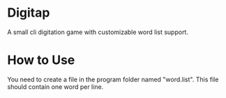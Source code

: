 # Digitap
A small cli digitation game with customizable word list support.

# How to Use
You need to create a file in the program folder named "word.list".
This file should contain one word per line.

